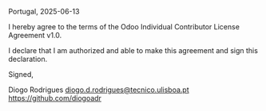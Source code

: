 Portugal, 2025-06-13

I hereby agree to the terms of the Odoo Individual Contributor License
Agreement v1.0.

I declare that I am authorized and able to make this agreement and sign this
declaration.

Signed,

Diogo Rodrigues diogo.d.rodrigues@tecnico.ulisboa.pt https://github.com/diogoadr
